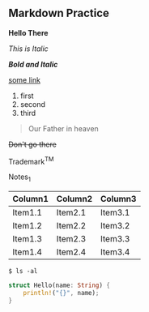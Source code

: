 ## Markdown Practice

**Hello There** 

*This is Italic* 

***Bold and Italic*** 

[some link](http://hiroo.com) 

1. first
2. second
3. third

> Our Father in heaven

~~Don't go there~~ 

Trademark<sup>TM

Notes<sub>1

| Column1 | Column2 | Column3 |
| --------------- | --------------- | --------------- |
| Item1.1 | Item2.1 | Item3.1 |
| Item1.2 | Item2.2 | Item3.2 |
| Item1.3 | Item2.3 | Item3.3 |
| Item1.4 | Item2.4 | Item3.4 |

`$ ls -al` 

```rust
struct Hello(name: String) {
    println!("{}", name);
}
```

